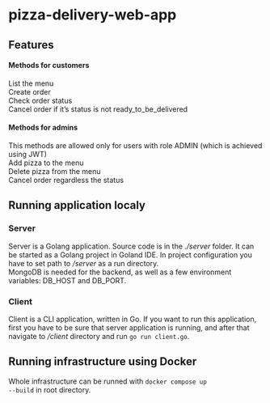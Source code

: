 # pizza-delivery-web-app

## Features

#### Methods for customers
List the menu \
Create order  \
Check order status  \
Cancel order if it’s status is not ready_to_be_delivered

#### Methods for admins 
This methods are allowed only for users with role ADMIN (which is achieved using JWT) \
Add pizza to the menu \
Delete pizza from the menu \
Cancel order regardless the status

## Running application localy

### Server
Server is a Golang application. Source code is in the <i>./server</i> folder. It can be started as a Golang project in Goland IDE. In project configuration you have to set path to <i>/server</i> as a run directory. \
MongoDB is needed for the backend, as well as a few environment variables: DB_HOST and DB_PORT.

### Client
Client is a CLI application, written in Go. If you want to run this application, first you have to be sure that server application is running, and after that navigate to <i>/client</i> directory and run <code>go run client.go</code>.


## Running infrastructure using Docker
Whole infrastructure can be runned with <code>docker compose up --build</code> in root directory. 
